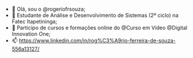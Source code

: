 - 👋 Olá, sou o @rogeriofrsouza;
- 🌱 Estudante de Análise e Desenvolvimento de Sistemas (2º ciclo) na Fatec Itapetininga;
- 💞️ Participo de cursos e formações online do @Curso em Vídeo @Digital Innovation One;
- 📫 https://www.linkedin.com/in/rog%C3%A9rio-ferreira-de-souza-556a13127/

<!---
rogeriofrsouza/rogeriofrsouza is a ✨ special ✨ repository because its `README.md` (this file) appears on your GitHub profile.
You can click the Preview link to take a look at your changes.
--->
